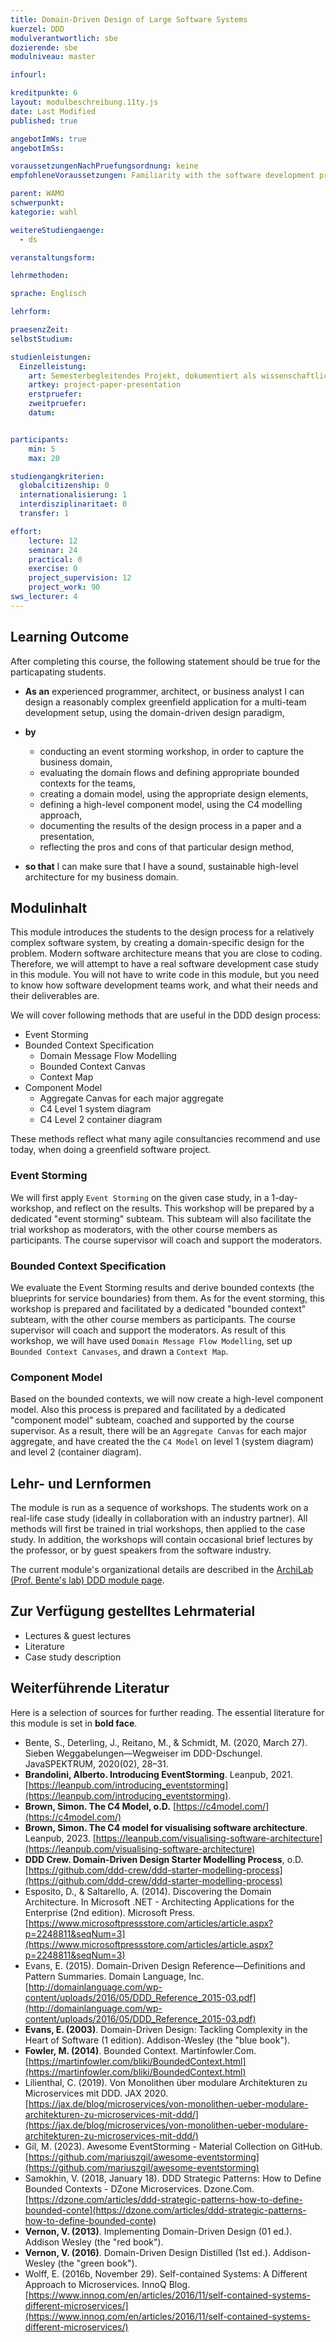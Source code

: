 ```yaml
---
title: Domain-Driven Design of Large Software Systems
kuerzel: DDD
modulverantwortlich: sbe
dozierende: sbe
modulniveau: master

infourl: 

kreditpunkte: 6
layout: modulbeschreibung.11ty.js
date: Last Modified
published: true

angebotImWs: true
angebotImSs: 

voraussetzungenNachPruefungsordnung: keine
empfohleneVoraussetzungen: Familiarity with the software development process

parent: WAMO
schwerpunkt:
kategorie: wahl

weitereStudiengaenge: 
  - ds

veranstaltungsform: 

lehrmethoden:

sprache: Englisch

lehrform:

praesenzZeit: 
selbstStudium: 

studienleistungen:
  Einzelleistung:
    art: Semesterbegleitendes Projekt, dokumentiert als wissenschaftliches Papier / Präsentation
    artkey: project-paper-presentation
    erstpruefer: 
    zweitpruefer: 
    datum:


participants: 
    min: 5
    max: 20

studiengangkriterien:
  globalcitizenship: 0
  internationalisierung: 1
  interdisziplinaritaet: 0
  transfer: 1

effort:
    lecture: 12
    seminar: 24
    practical: 0
    exercise: 0
    project_supervision: 12
    project_work: 90
sws_lecturer: 4  
---
```



## Learning Outcome

After completing this course, the following statement should be true for the particapating students. 

* **As an** experienced programmer, architect, or business analyst I can design a reasonably complex 
  greenfield application for a multi-team development setup, using the domain-driven design paradigm,

* **by** 
  * conducting an event storming workshop, in order to capture the business domain,
  * evaluating the domain flows and defining appropriate bounded contexts for the teams,
  * creating a domain model, using the appropriate design elements,
  * defining a high-level component model, using the C4 modelling approach,
  * documenting the results of the design process in a paper and a presentation,
  * reflecting the pros and cons of that particular design method,
* **so that** I can make sure that I have a sound, sustainable high-level architecture for my business domain.
  
  
## Modulinhalt

This module introduces the students to the design process for a relatively complex software system,
by creating a domain-specific design for the problem. Modern software architecture means that you are
close to coding. Therefore, we will attempt to have a real software development case study in this module.
You will not have to write code in this module, but you need to know how software development teams
work, and what their needs and their deliverables are.

We will cover following methods that are useful in the DDD design process:
* Event Storming
* Bounded Context Specification
  * Domain Message Flow Modelling
  * Bounded Context Canvas 
  * Context Map
* Component Model 
  * Aggregate Canvas for each major aggregate
  * C4 Level 1 system diagram
  * C4 Level 2 container diagram

These methods reflect what many agile consultancies recommend and use today, when doing a greenfield software project.


### Event Storming

We will first apply `Event Storming` on the given case study, in a 1-day-workshop, and reflect on the results. 
This workshop will be prepared by a dedicated "event storming" subteam. This subteam will also facilitate 
the trial workshop as moderators, with the other course members as participants. The course supervisor will 
coach and support the moderators.

### Bounded Context Specification

We evaluate the Event Storming results and derive bounded contexts (the blueprints for service boundaries) from them.
As for the event storming, this workshop is prepared and facilitated by a dedicated "bounded context" subteam,
with the other course members as participants. The course supervisor will coach and support the moderators. As result of this workshop, 
we will have used `Domain Message Flow Modelling`, set up `Bounded Context Canvases`, and drawn a `Context Map`.

### Component Model

Based on the bounded contexts, we will now create a high-level component model. Also this process is prepared and 
facilitated by a dedicated "component model" subteam, coached and supported by the course supervisor.
As a result, there will be an `Aggregate Canvas` for each major aggregate, and have created the the `C4 Model`
on level 1 (system diagram) and level 2 (container diagram).


## Lehr- und Lernformen

The module is run as a sequence of workshops. The students work on a real-life case study 
(ideally in collaboration with an industry partner). All methods will first be trained in trial workshops,
then applied to the case study. In addition, the workshops will contain occasional brief lectures 
by the professor, or by guest speakers from the software industry. 

The current module's organizational details are described in the 
[ArchiLab (Prof. Bente's lab) DDD module page](https://www.archi-lab.io/ddd). 



## Zur Verfügung gestelltes Lehrmaterial

* Lectures & guest lectures
* Literature
* Case study description



## Weiterführende Literatur

Here is a selection of sources for further reading. The essential literature for this module is set in **bold face**.

* Bente, S., Deterling, J., Reitano, M., & Schmidt, M. (2020, March 27). Sieben Weggabelungen—Wegweiser im DDD-Dschungel. JavaSPEKTRUM, 2020(02), 28–31.
* **Brandolini, Alberto. Introducing EventStorming**. Leanpub, 2021. [https://leanpub.com/introducing_eventstorming](https://leanpub.com/introducing_eventstorming).
* **Brown, Simon. The C4 Model, o.D.** [https://c4model.com/](https://c4model.com/)
* **Brown, Simon. The C4 model for visualising software architecture**. Leanpub, 2023. [https://leanpub.com/visualising-software-architecture](https://leanpub.com/visualising-software-architecture)
* **DDD Crew. Domain-Driven Design Starter Modelling Process**, o.D.[https://github.com/ddd-crew/ddd-starter-modelling-process](https://github.com/ddd-crew/ddd-starter-modelling-process)
* Esposito, D., & Saltarello, A. (2014). Discovering the Domain Architecture. In Microsoft .NET - Architecting Applications for the Enterprise (2nd edition). 
  Microsoft Press. [https://www.microsoftpressstore.com/articles/article.aspx?p=2248811&seqNum=3](https://www.microsoftpressstore.com/articles/article.aspx?p=2248811&seqNum=3)
* Evans, E. (2015). Domain-Driven Design Reference—Definitions and Pattern Summaries. Domain Language, Inc. 
  [http://domainlanguage.com/wp-content/uploads/2016/05/DDD_Reference_2015-03.pdf](http://domainlanguage.com/wp-content/uploads/2016/05/DDD_Reference_2015-03.pdf)
* **Evans, E. (2003)**. Domain-Driven Design: Tackling Complexity in the Heart of Software (1 edition). Addison-Wesley (the "blue book").
* **Fowler, M. (2014)**. Bounded Context. Martinfowler.Com. [https://martinfowler.com/bliki/BoundedContext.html](https://martinfowler.com/bliki/BoundedContext.html)
* Lilienthal, C. (2019). Von Monolithen über modulare Architekturen zu Microservices mit DDD. JAX 2020. 
  [https://jax.de/blog/microservices/von-monolithen-ueber-modulare-architekturen-zu-microservices-mit-ddd/](https://jax.de/blog/microservices/von-monolithen-ueber-modulare-architekturen-zu-microservices-mit-ddd/)
* Gil, M. (2023). Awesome EventStorming - Material Collection on GitHub. 
  [https://github.com/mariuszgil/awesome-eventstorming](https://github.com/mariuszgil/awesome-eventstorming) 
* Samokhin, V. (2018, January 18). DDD Strategic Patterns: How to Define Bounded Contexts - DZone Microservices. Dzone.Com. 
  [https://dzone.com/articles/ddd-strategic-patterns-how-to-define-bounded-conte](https://dzone.com/articles/ddd-strategic-patterns-how-to-define-bounded-conte)
* **Vernon, V. (2013)**. <a name="Vernon13"/>Implementing Domain-Driven Design (01 ed.). Addison Wesley (the "red book").
* **Vernon, V. (2016)**. <a name="Vernon16"/>Domain-Driven Design Distilled (1st ed.). Addison-Wesley (the "green book").
* Wolff, E. (2016b, November 29). Self-contained Systems: A Different Approach to Microservices. InnoQ Blog. 
  [https://www.innoq.com/en/articles/2016/11/self-contained-systems-different-microservices/](https://www.innoq.com/en/articles/2016/11/self-contained-systems-different-microservices/)

